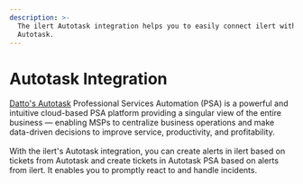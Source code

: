 ```yaml
---
description: >-
  The ilert Autotask integration helps you to easily connect ilert with
  Autotask.
---
```


# Autotask Integration

[Datto's Autotask](https://www.datto.com/products/autotask-psa/) Professional Services Automation (PSA) is a powerful and intuitive cloud-based PSA platform providing a singular view of the entire business — enabling MSPs to centralize business operations and make data-driven decisions to improve service, productivity, and profitability.\
\
With the ilert's Autotask integration, you can create alerts in ilert based on tickets from Autotask and create tickets in Autotask PSA based on alerts from ilert. It enables you to promptly react to and handle incidents.
